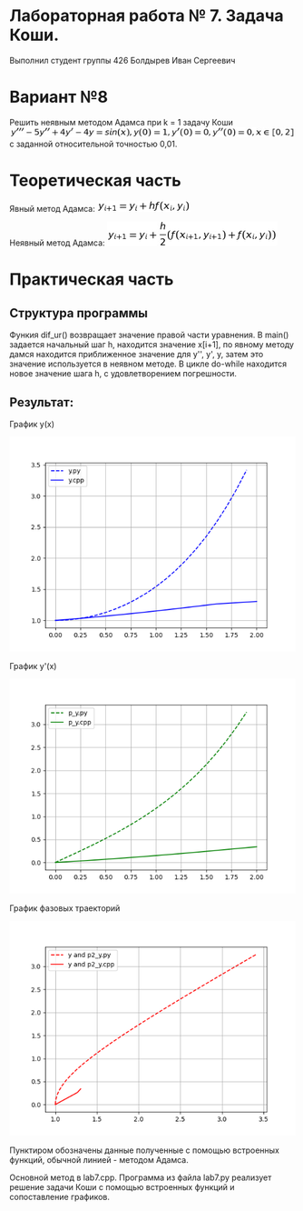 # Лабораторная работа № 7. Задача Коши.
Выполнил студент группы 426
Болдырев Иван Сергеевич

# Вариант №8
Решить неявным методом Адамса при k = 1 задачу Коши
![](https://github.com/johny322/lab7/blob/master/tusk.png)
с заданной относительной точностью 0,01.

# Теоретическая часть
Явный метод Адамса:
![](https://github.com/johny322/lab7/blob/master/adams_bash.png)

Неявный метод Адамса:
![](https://github.com/johny322/lab7/blob/master/adams_multon.png)

# Практическая часть
## Структура программы
Функия dif_ur() возвращает значение правой части уравнения.
В main() задается начальный шаг h, находится значение x[i+1], по явному методу дамся находится приближенное значение для y'', y', y, затем это значение используется в неявном методе. В цикле do-while находится новое значение шага h, с удовлетворением погрешности.
## Результат:
График y(x)

![](https://github.com/johny322/lab7/blob/master/g1.png)

График y'(x)

![](https://github.com/johny322/lab7/blob/master/g2.png)

График фазовых траекторий

![](https://github.com/johny322/lab7/blob/master/g3.png)

Пунктиром обозначены данные полученные с помощью встроенных функций, обычной линией - методом Адамса.

Основной метод в lab7.cpp. Программа из файла lab7.py реализует решение задачи Коши с помощью встроенных функций и сопоставление графиков.
